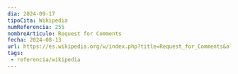 ```yaml
---
dia: 2024-09-17
tipoCita: Wikipedia
numReferencia: 255
nombreArticulo: Request for Comments
fecha: 2024-08-13
url: https://es.wikipedia.org/w/index.php?title=Request_for_Comments&oldid=161838144
tags: 
 - referencia/wikipedia
---
```

